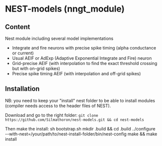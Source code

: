 # NEST-models (nngt_module) #


## Content ##

Nest module including several model implementations
* Integrate and fire neurons with precise spike timing (alpha conductance or current)
* Usual AEIF or AdExp (Adaptive Exponential Integrate and Fire) neuron
* Grid-precise AEIF (with interpolation to find the exact threshold crossing but with on-grid spikes)
* Precise spike timing AEIF (with interpolation and off-grid spikes)


## Installation ##

NB: you need to keep your "install" nest folder to be able to install modules (compiler needs access to the header files of NEST).

Download and go to the right folder:
`git clone https://github.com/Silmathoron/nest-models.git && cd nest-models`

Then make the install:
        sh bootstrap.sh
        mkdir .build && cd .build
        ../configure --with-nest=/your/path/to/nest-install-folder/bin/nest-config
        make && make install
